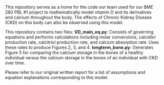 This repository serves as a home for the code our team used for our BME 260 PBL #1 project to mathematically model 
vitamin D and its derivatives and calcium throughout the body. The effects of Chronic Kidney Disease (CKD) on this body
can also be observed using this model. 

This repository contains two files:
  **VD_main_eq.py**: Consists of governing equations and performs calculations including molar conversions, calcidiol production rate, 
  calcitriol production rate, and calcium absorption rate. Uses these rates to produce Figures 2, 3, and  4.
  **longterm_bone.py**: Generates Figure 5 for comparing the calcium storage in the bones of a healthy individual versus the calcium 
  storage in the bones of an individual with CKD over time. 

Please refer to our original written report for a list of assumptions and equation explanations corresponding to this model.
